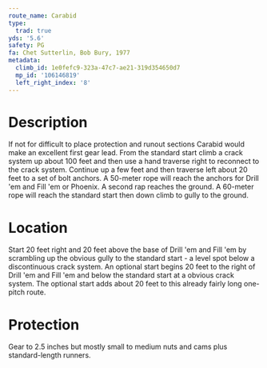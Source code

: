 ```yaml
---
route_name: Carabid
type:
  trad: true
yds: '5.6'
safety: PG
fa: Chet Sutterlin, Bob Bury, 1977
metadata:
  climb_id: 1e0fefc9-323a-47c7-ae21-319d354650d7
  mp_id: '106146819'
  left_right_index: '8'
---
```

# Description
If not for difficult to place protection and runout sections Carabid would make an excellent first gear lead. From the standard start climb a crack system up about 100 feet and then use a hand traverse right to reconnect to the crack system.  Continue up a few feet and then traverse left about 20 feet to a set of bolt anchors. A 50-meter rope will reach the anchors for Drill 'em and Fill 'em or Phoenix.  A second rap reaches the ground.  A 60-meter rope will reach the standard start then down climb to gully to the ground.

# Location
Start 20 feet right and 20 feet above the base of Drill 'em and Fill 'em by scrambling up the obvious gully to the standard start - a level spot below a discontinuous crack system.  An optional start begins 20 feet to the right of Drill 'em and Fill 'em and below the standard start at a obvious crack system.  The optional start adds about 20 feet to this already fairly long one-pitch route.

# Protection
Gear to 2.5 inches but mostly small to medium nuts and cams plus standard-length runners.
